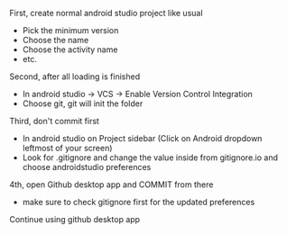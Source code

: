 First, create normal android studio project like usual
-   Pick the minimum version
-   Choose the name
-   Choose the activity name
-   etc.

Second, after all loading is finished
-   In android studio -> VCS -> Enable Version Control Integration
-   Choose git, git will init the folder

Third, don't commit first
-   In android studio on Project sidebar (Click on Android dropdown leftmost of your screen)
-   Look for .gitignore and change the value inside from
gitignore.io and choose androidstudio preferences

4th, open Github desktop app
and COMMIT from there
-   make sure to check gitignore first for the updated preferences

Continue using github desktop app
